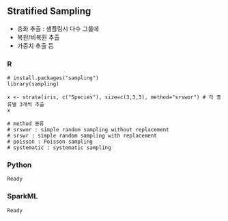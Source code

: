 ## Stratified Sampling
- 층화 추출 : 샘플링시 다수 그룹에
- 복원/비복원 추출
- 가중치 추출 등

### R
    # install.packages("sampling")
    library(sampling)

    x <- strata(iris, c("Species"), size=c(3,3,3), method="srswor") # 각 종류별 3개씩 추출
    x

    # method 종류
    # srswor : simple random sampling without replacement
    # srswr : simple random sampling with replacement
    # poisson : Poisson sampling
    # systematic : systematic sampling

### Python
    Ready

### SparkML
    Ready
